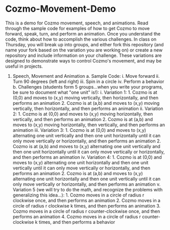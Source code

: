 # Cozmo-Movement-Demo
This is a demo for Cozmo movement, speech, and animations.  Read through the sample code for examples of how to get Cozmo to move forward, speak, turn, and perform an animation.  Once you understand the code, think about how to accomplish the various challenges.  In class on Thursday, you will break up into groups, and either fork this repository (and name your fork based on the variation you are working on) or create a new repository and include information on your challenge.  These variations are designed to demonstrate ways to control Cozmo's movement, and may be useful in projects.

1.	Speech, Movement and Animation
    a.	Sample Code:
        i.	Move forward
        ii.	Turn 90 degrees (left and right)
        iii.	Spin in a circle
        iv.	Perform a behavior
    b.	Challenges (students form 5 groups...when you write your programs, be sure to document what "one unit" is!):
        i.	Variation 1:
            1.	Cozmo is at (0,0) and moves to (x,y) moving vertically, then horizontally, and then performs an animation
            2.	Cozmo is at (a,b) and moves to (x,y) moving vertically, then horizontally, and then performs an animation
        ii.	Variation 2:
            1.	Cozmo is at (0,0) and moves to (x,y) moving horizontally, then vertically, and then performs an animation
            2.	Cozmo is at (a,b) and moves to (x,y) moving horizontally, then vertically, and then performs an animation
        iii.	Variation 3:
            1.	Cozmo is at (0,0) and moves to (x,y) alternating one unit vertically and then one unit horizontally until it can only move  vertically or horizontally, and then performs an animation
            2.	Cozmo is at (a,b) and moves to (x,y) alternating one unit vertically and then one unit horizontally until it can only move vertically or horizontally, and then performs an animation
        iv.	Variation 4:
            1.	Cozmo is at (0,0) and moves to (x,y) alternating one unit horizontally and then one unit vertically until it can only move vertically or horizontally, and then performs an animation
            2.	Cozmo is at (a,b) and moves to (x,y) alternating one unit horizontally and then one unit vertically until it can only move vertically or horizontally, and then performs an animation
        v.	Variation 5 (we will try to do the math, and recognize the problems with generalizing this idea…):
            1.	Cozmo moves in a circle of radius r clockwise once, and then performs an animation
            2.	Cozmo moves in a circle of radius r clockwise k times, and then performs an animation
            3.	Cozmo moves in a circle of radius r counter-clockwise once, and then performs an animation
            4.	Cozmo moves in a circle of radius r counter-clockwise k times, and then performs a behavior
